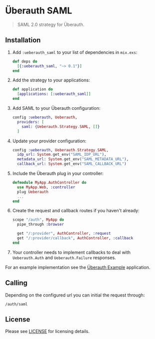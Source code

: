 # Überauth SAML

> SAML 2.0 strategy for Überauth.

## Installation

1. Add `:ueberauth_saml` to your list of dependencies in `mix.exs`:

    ```elixir
    def deps do
      [{:ueberauth_saml, "~> 0.1"}]
    end
    ```

1. Add the strategy to your applications:

    ```elixir
    def application do
      [applications: [:ueberauth_saml]]
    end
    ```

1. Add SAML to your Überauth configuration:

    ```elixir
    config :ueberauth, Ueberauth,
      providers: [
        saml: {Ueberauth.Strategy.SAML, []}
      ]
    ```

1.  Update your provider configuration:

    ```elixir
    config :ueberauth, Ueberauth.Strategy.SAML,
      idp_url: System.get_env("SAML_IDP_URL"),
      metadata_url: System.get_env("SAML_METADATA_URL"),
      callback_url: System.get_env("SAML_CALLBACK_URL")
    ```

1.  Include the Überauth plug in your controller:

    ```elixir
    defmodule MyApp.AuthController do
      use MyApp.Web, :controller
      plug Ueberauth
      ...
    end
    ```

1.  Create the request and callback routes if you haven't already:

    ```elixir
    scope "/auth", MyApp do
      pipe_through :browser

      get "/:provider", AuthController, :request
      get "/:provider/callback", AuthController, :callback
    end
    ```

1. Your controller needs to implement callbacks to deal with `Ueberauth.Auth` and `Ueberauth.Failure` responses.

For an example implementation see the [Überauth Example](https://github.com/ueberauth/ueberauth_example) application.

## Calling

Depending on the configured url you can initial the request through:

    /auth/saml

## License

Please see [LICENSE](https://github.com/ueberauth/ueberauth_saml/blob/master/LICENSE) for licensing details.
